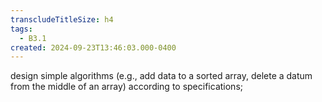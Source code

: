 ```yaml
---
transcludeTitleSize: h4
tags:
  - B3.1
created: 2024-09-23T13:46:03.000-0400
---
```

design simple algorithms (e.g., add data to a sorted array, delete a datum from the middle of an array) according to specifications;